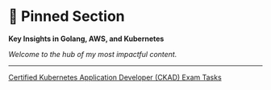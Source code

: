 # 📌 Pinned Section

**Key Insights in Golang, AWS, and Kubernetes**

_Welcome to the hub of my most impactful content._

---  

[Certified Kubernetes Application Developer (CKAD) Exam Tasks](posts/ckad/ckad-tasks.md)
